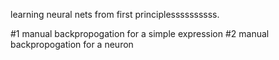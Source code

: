 learning neural nets from first principlessssssssss.

#1 manual backpropogation for a simple expression
#2 manual backpropogation for a neuron
